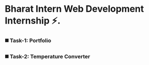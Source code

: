 <h1> Bharat Intern Web Development Internship ⚡️. </h1>

<h3> ◼️ Task-1: Portfolio </h3>

<h3> ◼️ Task-2: Temperature Converter </h3>
